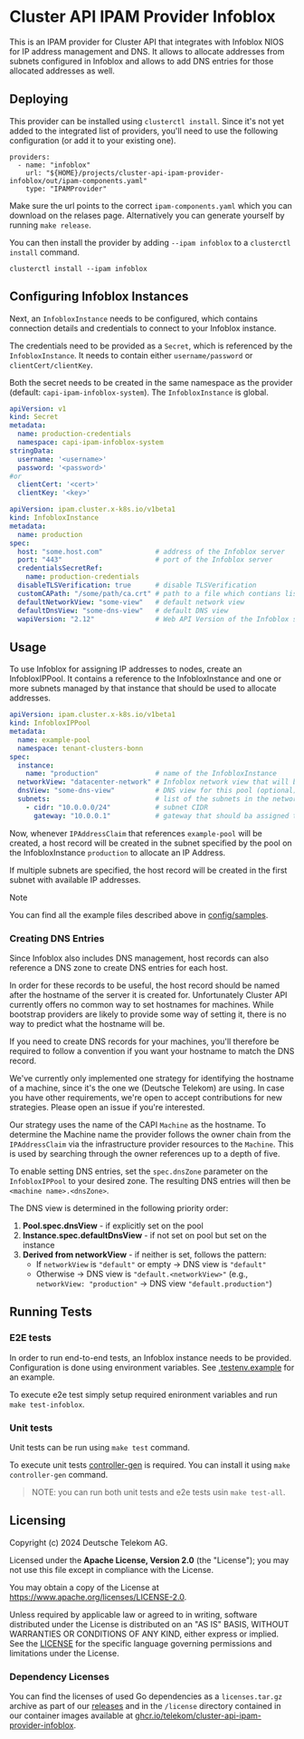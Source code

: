 # Cluster API IPAM Provider Infoblox

This is an IPAM provider for Cluster API that integrates with Infoblox NIOS for IP address management and DNS.
It allows to allocate addresses from subnets configured in Infoblox and allows to add DNS entries for those allocated addresses as well.

## Deploying

This provider can be installed using `clusterctl install`. Since it's not yet added to the integrated list of providers, you'll need to use the following configuration (or add it to your existing one).

```
providers:
  - name: "infoblox"
    url: "${HOME}/projects/cluster-api-ipam-provider-infoblox/out/ipam-components.yaml"
    type: "IPAMProvider"
```

Make sure the url points to the correct `ipam-components.yaml` which you can download on the relases page. Alternatively you can generate yourself by running `make release`.

You can then install the provider by adding `--ipam infoblox` to a `clusterctl install` command.

```
clusterctl install --ipam infoblox
```

## Configuring Infoblox Instances

Next, an `InfobloxInstance` needs to be configured, which contains connection details and credentials to connect to your Infoblox instance.

The credentials need to be provided as a `Secret`, which is referenced by the `InfobloxInstance`. It needs to contain either `username/password` or `clientCert/clientKey`.

Both the secret needs to be created in the same namespace as the provider (default: `capi-ipam-infoblox-system`). The `InfobloxInstance` is global.

```yaml
apiVersion: v1
kind: Secret
metadata:
  name: production-credentials
  namespace: capi-ipam-infoblox-system
stringData:
  username: '<username>'
  password: '<password>'
#or
  clientCert: '<cert>'
  clientKey: '<key>'
```

```yaml
apiVersion: ipam.cluster.x-k8s.io/v1beta1
kind: InfobloxInstance
metadata:
  name: production
spec:
  host: "some.host.com"             # address of the Infoblox server
  port: "443"                       # port of the Infoblox server
  credentialsSecretRef:
    name: production-credentials
  disableTLSVerification: true      # disable TLSVerification
  customCAPath: "/some/path/ca.crt" # path to a file which contians list of custom Certificate Authorities that can be used to verify SSL certifcates if 'disableTLSVerification' is set to 'false'. Host's default authorities will be used if not specified.
  defaultNetworkView: "some-view"   # default network view
  defaultDnsView: "some-dns-view"   # default DNS view
  wapiVersion: "2.12"               # Web API Version of the Infoblox server
```

## Usage

To use Infoblox for assigning IP addresses to nodes, create an InfobloxIPPool. It contains a reference to the InfobloxInstance and one or more subnets managed by that instance that should be used to allocate addresses.

```yaml
apiVersion: ipam.cluster.x-k8s.io/v1beta1
kind: InfobloxIPPool
metadata:
  name: example-pool
  namespace: tenant-clusters-bonn
spec:
  instance:
    name: "production"              # name of the InfobloxInstance
  networkView: "datacenter-network" # Infoblox network view that will be used
  dnsView: "some-dns-view"          # DNS view for this pool (optional)
  subnets:                          # list of the subnets in the network view we want to get IP addresses from
    - cidr: "10.0.0.0/24"           # subnet CIDR
      gateway: "10.0.0.1"           # gateway that should ba assigned to the IP Address claim
```

Now, whenever `IPAddressClaim` that references `example-pool` will be created, a host record will be created in the subnet specified by the pool on the InfobloxInstance `production` to allocate an IP Address.

If multiple subnets are specified, the host record will be created in the first subnet with available IP addresses.

> [!NOTE]
> You can find all the example files described above in [config/samples](./config/samples).

### Creating DNS Entries

Since Infoblox also includes DNS management, host records can also reference a DNS zone to create DNS entries for each host.

In order for these records to be useful, the host record should be named after the hostname of the server it is created for. Unfortunately Cluster API currently offers no common way to set hostnames for machines. While bootstrap providers are likely to provide some way of setting it, there is no way to predict what the hostname will be.

If you need to create DNS records for your machines, you'll therefore be required to follow a convention if you want your hostname to match the DNS record.

We've currently only implemented one strategy for identifying the hostname of a machine, since it's the one we (Deutsche Telekom) are using. In case you have other requirements, we're open to accept contributions for new strategies. Please open an issue if you're interested.

Our strategy uses the name of the CAPI `Machine` as the hostname. To determine the Machine name the provider follows the owner chain from the `IPAddressClaim` via the infrastructure provider resources to the `Machine`. This is used by searching through the owner references up to a depth of five.

To enable setting DNS entries, set the `spec.dnsZone` parameter on the `InfobloxIPPool` to your desired zone. The resulting DNS entries will then be `<machine name>.<dnsZone>`. 

The DNS view is determined in the following priority order:
1. **Pool.spec.dnsView** - if explicitly set on the pool
2. **Instance.spec.defaultDnsView** - if not set on pool but set on the instance  
3. **Derived from networkView** - if neither is set, follows the pattern:
   - If `networkView` is `"default"` or empty → DNS view is `"default"`
   - Otherwise → DNS view is `"default.<networkView>"` (e.g., `networkView: "production"` → DNS view `"default.production"`)

## Running Tests

### E2E tests

In order to run end-to-end tests, an Infoblox instance needs to be provided. Configuration is done using environment variables. See [.testenv.example](./.testenv.example) for an example.

To execute e2e test simply setup required enironment variables and run `make test-infoblox`.

### Unit tests

Unit tests can be run using `make test` command.

To execute unit tests [controller-gen](https://book.kubebuilder.io/reference/controller-gen) is required. You can install it using `make controller-gen` command.

> NOTE: you can run both unit tests and e2e tests usin `make test-all`.

## Licensing

Copyright (c) 2024 Deutsche Telekom AG.

Licensed under the **Apache License, Version 2.0** (the "License"); you may not use this file except in compliance with the License.

You may obtain a copy of the License at https://www.apache.org/licenses/LICENSE-2.0.

Unless required by applicable law or agreed to in writing, software distributed under the License is distributed on an "AS IS" BASIS, WITHOUT WARRANTIES OR CONDITIONS OF ANY KIND, either express or implied. See the [LICENSE](./LICENSE) for the specific language governing permissions and limitations under the License.

### Dependency Licenses

You can find the licenses of used Go dependencies as a `licenses.tar.gz` archive as part of our [releases](https://github.com/telekom/cluster-api-ipam-provider-infoblox/releases) and in the `/license` directory contained in our container images available at [ghcr.io/telekom/cluster-api-ipam-provider-infoblox](https://ghcr.io/telekom/cluster-api-ipam-provider-infoblox).
